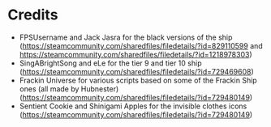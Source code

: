 # Credits
 - FPSUsername and Jack Jasra for the black versions of the ship (https://steamcommunity.com/sharedfiles/filedetails/?id=829110599 and https://steamcommunity.com/sharedfiles/filedetails/?id=1218978303)
 - SingABrightSong and eLe for the tier 9 and tier 10 ship (https://steamcommunity.com/sharedfiles/filedetails/?id=729469608)
 - Frackin Universe for various scripts based on some of the Frackin Ship ones (all made by Hubnester) (https://steamcommunity.com/sharedfiles/filedetails/?id=729480149)
 - Sentient Cookie and Shinigami Apples for the invisible clothes icons (https://steamcommunity.com/sharedfiles/filedetails/?id=729480149)
